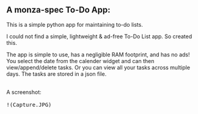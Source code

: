 ## A monza-spec To-Do App:
<p>This is a simple python app for maintaining to-do lists.</p>
<p>I could not find a simple, lightweight & ad-free To-Do List app. So created this.</p>
<p>The app is simple to use, has a negligible RAM footprint, and has no ads! You select the date from the calender widget and can then view/append/delete tasks. Or you can view 
all your tasks across multiple days. The tasks are stored in a json file.</p>
<br>A screenshot:<br><br>
<kbd>!(Capture.JPG)</kbd>
